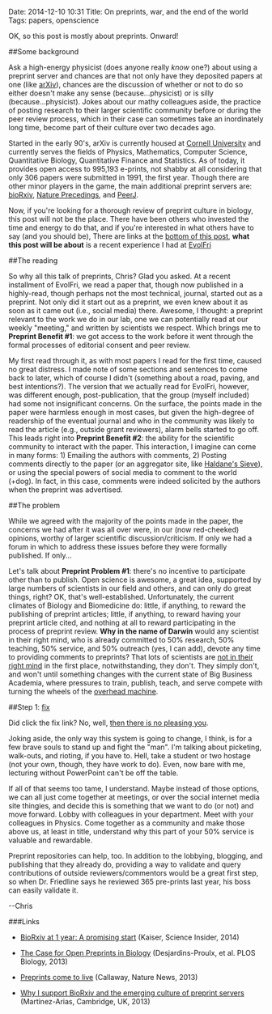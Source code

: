 Date: 2014-12-10 10:31
Title: On preprints, war, and the end of the world
Tags: papers, openscience

OK, so this post is mostly about preprints.  Onward!

##Some background

Ask a high-energy physicist (does anyone really *know* one?) about using a
preprint server and chances are that not only have they deposited papers at one
(like [arXiv](http://www.arxiv.org)), chances are the discussion of whether or
not to do so either doesn't make any sense (because...physicist) or is silly
(because...physicist). Jokes about our mathy colleagues aside, the practice of
posting research to their larger scientific community before or during the peer
review process, which in their case can sometimes take an inordinately long
time, become part of their culture over two decades ago. 

Started in the early 90's, arXiv is currently housed at
[Cornell University](http://www.cornell.edu) and currently serves the fields of
Physics, Mathematics, Computer Science, Quantitative Biology, Quantitative
Finance and Statistics.  As of today, it provides open access to 995,193
e-prints, not shabby at all considering that only 306 papers were submitted in
1991, the first year. Though there are other minor players in the game, the main
additional preprint servers are: [bioRxiv](http://www.biorxiv.org),
[Nature Precedings](http://precedings.nature.com), and
[PeerJ](http://www.peerj.com).

Now, if you're looking for a thorough review of preprint culture in biology,
this post will not be the place. There have been others who invested the time
and energy to do that, and if you're interested in what others have to say (and
you should be), There are links at the <a href="#links">bottom of this post</a>,
**what this post will be about** is a recent experience I had at
[EvolFri](http://evolfri.blogspot.com)

##The reading

So why all this talk of preprints, Chris? Glad you asked. At a recent
installment of EvolFri, we read a paper that, though now published in a
highly-read, though perhaps not the most technical, journal, started out as a
preprint.  Not only did it start out as a preprint, we even knew about it as
soon as it came out (i.e., social media) there. Awesome, I thought: a preprint
relevant to the work we do in our lab, one we can potentially read at our
weekly "meeting," and written by scientists we respect.  Which brings me to
**Preprint Benefit #1**: we got access to the work before it went through
the formal processes of editorial consent and peer review.

My first read through it, as with most papers I read for the first time, caused
no great distress. I made note of some sections and sentences to come back to
later, which of course I didn't (something about a road, paving, and best
intentions?). The version that we actually read for EvolFri, however, was
different enough, post-publication, that the group (myself included) had some
not insignificant concerns. On the surface, the points made in the paper were
harmless enough in most cases, but given the high-degree of readership of the
eventual journal and who in the community was likely to read the article (e.g.,
outside grant reviewers), alarm bells started to go off. This leads right into
**Preprint Benefit #2**: the ability for the scientific community to interact
with the paper. This interaction, I imagine can come in many forms: 1) Emailing
the authors with comments, 2) Posting comments directly to the paper (or an
aggregator site, like [Haldane's Sieve](http://www.haldanessieve.org)), or using
the special powers of social media to comment to the world (+dog). In fact, in
this case, comments were indeed solicited by the authors when the preprint was
advertised.

##The problem

While we agreed with the majority of the points made in the paper, the concerns
we had after it was all over were, in our (now red-cheeked) opinions, worthy of
larger scientific discussion/criticism. If only we had a forum in which to
address these issues before they were formally published. If only...

Let's talk about **Preprint Problem #1**: there's no incentive to participate
other than to publish. Open science is awesome, a great idea, supported by large
numbers of scientists in our field and others, and can only do great things,
right? OK, that's well-established. Unfortunately, the current climates of
Biology and Biomedicine do: little, if anything, to reward the publishing of
preprint articles; little, if anything, to reward having your preprint article
cited, and nothing at all to reward participating in the process of preprint
review. **Why in the name of Darwin** would any scientist in their right mind,
who is already committed to 50% research, 50% teaching, 50% service, and 50%
outreach (yes, I can add), devote any time to providing comments to preprints?
That lots of scientists are [not in their right mind](http://bit.ly/12N0mPN) in
the first place, notwithstanding, they don't.  They simply don't, and won't
until something changes with the current state of Big Business Academia, where
pressures to train, publish, teach, and serve compete with turning the wheels
of the [overhead machine](http://bit.ly/1ByOjEF).

##Step 1: [fix](https://www.youtube.com/watch?v=sKFRSL4wpcY&spfreload=10)

Did click the fix link?  No, well,
[then there is no pleasing you](https://www.youtube.com/watch?v=JjLmY0SxoWM).

Joking aside, the only way this system is going to change, I think, is
for a few brave souls to stand up and fight the "man".  I'm talking about
picketing, walk-outs, and rioting, if you have to.  Hell, take a
student or two hostage (not your own, though, they have work to do). Even,
now bare with me, lecturing without PowerPoint can't be off the table.

If all of that seems too tame, I understand. Maybe instead of those options, we
can all just come together at meetings, or over the social internet media site
thingies, and decide this is something that we want to do (or not) and move
forward. Lobby with colleagues in your department. Meet with your colleagues in
Physics. Come together as a community and make those above us, at least in
title, understand why this part of your 50% service is valuable and rewardable.

Preprint repositories can help, too. In addition to the lobbying, blogging,
and publishing that they already do, providing a way to validate and query
contributions of outside reviewers/commentors would be a great first step, so
when Dr. Friedline says he reviewed 365 pre-prints last year, his boss can
easily validate it.

--Chris

###Links
<a id="links">

*  [BioRxiv at 1 year: A promising start](http://news.sciencemag.org/biology/2014/11/biorxiv-1-year-promising-start)
   (Kaiser, Science Insider, 2014)

*  [The Case for Open Preprints in Biology](http://www.plosbiology.org/article/info:doi%2F10.1371%2Fjournal.pbio.1001563#s4) (Desjardins-Proulx, et al. PLOS Biology, 2013)

*  [Preprints come to live](http://www.nature.com/news/preprints-come-to-life-1.14140) (Callaway, Nature News, 2013)

*  [Why I support BioRxiv and the emerging culture of preprint servers](http://amapress.gen.cam.ac.uk/?p=1316) (Martinez-Arias, Cambridge, UK, 2013)
